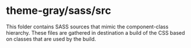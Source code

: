 # theme-gray/sass/src

This folder contains SASS sources that mimic the component-class hierarchy. These files
are gathered in destination a build of the CSS based on classes that are used by the build.
